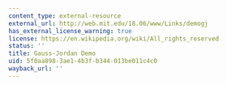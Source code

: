 ```yaml
---
content_type: external-resource
external_url: http://web.mit.edu/18.06/www/Links/demogj
has_external_license_warning: true
license: https://en.wikipedia.org/wiki/All_rights_reserved
status: ''
title: Gauss-Jordan Demo
uid: 5f0aa898-3ae1-4b3f-b344-013be011c4c0
wayback_url: ''
---
```

